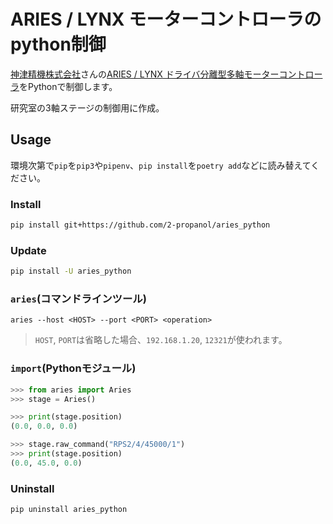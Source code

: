 # ARIES / LYNX モーターコントローラのpython制御
[神津精機株式会社](https://www.kohzu.co.jp/i/)さんの[ARIES / LYNX ドライバ分離型多軸モーターコントローラ](https://www.kohzu.co.jp/products/control-electronics/motor-controller-kosmos/aries-lynx/)をPythonで制御します。

研究室の3軸ステージの制御用に作成。


## Usage
環境次第で`pip`を`pip3`や`pipenv`、`pip install`を`poetry add`などに読み替えてください。

### Install
```bash
pip install git+https://github.com/2-propanol/aries_python
```

### Update
```bash
pip install -U aries_python
```

### `aries`(コマンドラインツール)
```
aries --host <HOST> --port <PORT> <operation>
```

> `HOST`, `PORT`は省略した場合、`192.168.1.20`, `12321`が使われます。

### `import`(Pythonモジュール)
```python
>>> from aries import Aries
>>> stage = Aries()

>>> print(stage.position)
(0.0, 0.0, 0.0)

>>> stage.raw_command("RPS2/4/45000/1")
>>> print(stage.position)
(0.0, 45.0, 0.0)
```

### Uninstall
```bash
pip uninstall aries_python
```
